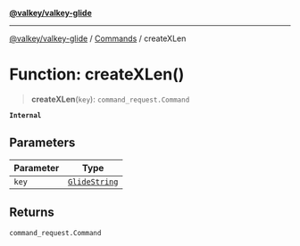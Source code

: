 [**@valkey/valkey-glide**](../../README.md)

***

[@valkey/valkey-glide](../../modules.md) / [Commands](../README.md) / createXLen

# Function: createXLen()

> **createXLen**(`key`): `command_request.Command`

**`Internal`**

## Parameters

| Parameter | Type |
| ------ | ------ |
| `key` | [`GlideString`](../../BaseClient/type-aliases/GlideString.md) |

## Returns

`command_request.Command`
